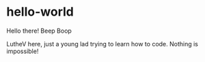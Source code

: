 # hello-world

Hello there! Beep Boop

LutheV here, just a young lad trying to learn how to code.
Nothing is impossible!
